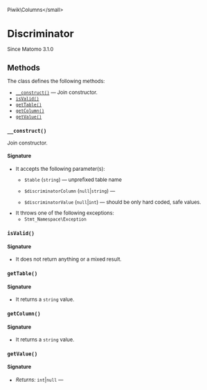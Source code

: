 <small>Piwik\Columns\</small>

Discriminator
=============

Since Matomo 3.1.0

Methods
-------

The class defines the following methods:

- [`__construct()`](#__construct) &mdash; Join constructor.
- [`isValid()`](#isvalid)
- [`getTable()`](#gettable)
- [`getColumn()`](#getcolumn)
- [`getValue()`](#getvalue)

<a name="__construct" id="__construct"></a>
<a name="__construct" id="__construct"></a>
### `__construct()`

Join constructor.

#### Signature

-  It accepts the following parameter(s):
    - `$table` (`string`) &mdash;
       unprefixed table name
    - `$discriminatorColumn` (`null`|`string`) &mdash;
      
    - `$discriminatorValue` (`null`|`int`) &mdash;
       should be only hard coded, safe values.
- It throws one of the following exceptions:
    - `Stmt_Namespace\Exception`

<a name="isvalid" id="isvalid"></a>
<a name="isValid" id="isValid"></a>
### `isValid()`

#### Signature

- It does not return anything or a mixed result.

<a name="gettable" id="gettable"></a>
<a name="getTable" id="getTable"></a>
### `getTable()`

#### Signature

- It returns a `string` value.

<a name="getcolumn" id="getcolumn"></a>
<a name="getColumn" id="getColumn"></a>
### `getColumn()`

#### Signature

- It returns a `string` value.

<a name="getvalue" id="getvalue"></a>
<a name="getValue" id="getValue"></a>
### `getValue()`

#### Signature


- *Returns:*  `int`|`null` &mdash;
    

